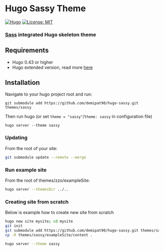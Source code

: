 # Hugo Sassy Theme

[![Hugo](https://img.shields.io/badge/hugo-0.43-blue.svg)](https://gohugo.io)
[![License: MIT](https://img.shields.io/badge/License-MIT-blue.svg)](LICENSE)

### [Sass](https://sass-lang.com/) integrated Hugo skeleton theme

## Requirements

- Hugo 0.43 or higher
- Hugo extended version, read more [here](https://gohugo.io/news/0.43-relnotes/)

## Installation

Navigate to your hugo project root and run:

```
git submodule add https://github.com/demipat90/hugo-sassy.git themes/sassy
```

Then run hugo (or set `theme = "sassy"`/`theme: sassy` in configuration file)

```
hugo server --theme sassy
```

### Updating

From the root of your site:

```sh
git submodule update --remote --merge
```

### Run example site

From the root of themes/zzo/exampleSite:

```sh
hugo server --themesDir ../..
```

### Creating site from scratch

Below is example how to create new site from scratch

```sh
hugo new site mysite; cd mysite
git init
git submodule add https://github.com/demipat90/hugo-sassy.git themes/sassy
cp -R themes/sassy/exampleSite/content .
```

```sh
hugo server --theme sassy
```
